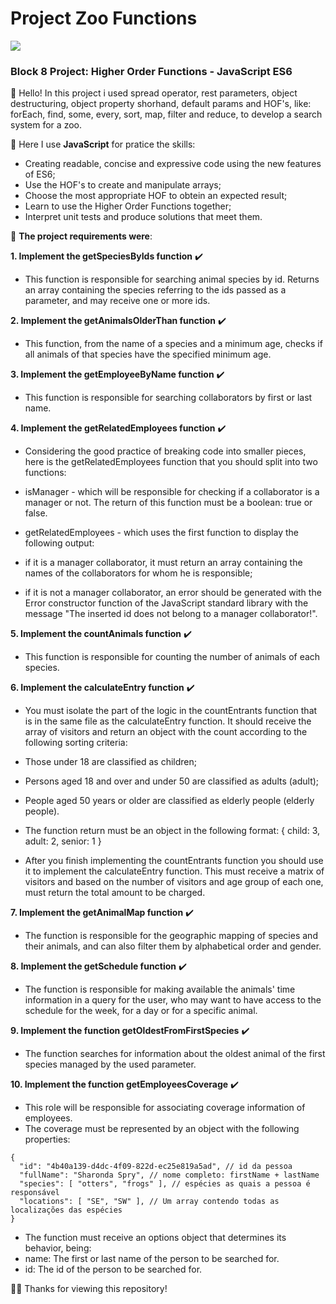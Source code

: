 # Project Zoo Functions

<img src="https://img.shields.io/badge/JavaScript-323330?style=for-the-badge&logo=javascript&logoColor=F7DF1E"></img>

### Block 8 Project: Higher Order Functions - JavaScript ES6

👋 Hello! In this project i used spread operator, rest parameters, object destructuring, object property shorhand, default params and HOF's, like:
forEach, find, some, every, sort, map, filter and reduce, to develop a search system for a zoo.

📍 Here I use **JavaScript** for pratice the skills:

- Creating readable, concise and expressive code using the new features of ES6;
- Use the HOF's to create and manipulate arrays;
- Choose the most appropriate HOF to obtein an expected result;
- Learn to use the Higher Order Functions together;
- Interpret unit tests and produce solutions that meet them.



📖 **The project requirements were**:



**1. Implement the getSpeciesByIds function** ✔️
- This function is responsible for searching animal species by id. Returns an array containing the species referring to the ids passed as a parameter,
and may receive one or more ids.

**2. Implement the getAnimalsOlderThan function** ✔️
- This function, from the name of a species and a minimum age, checks if all animals of that species have the specified minimum age.

**3. Implement the getEmployeeByName function** ✔️
- This function is responsible for searching collaborators by first or last name.

**4. Implement the getRelatedEmployees function** ✔️
  - Considering the good practice of breaking code into smaller pieces, here is the getRelatedEmployees function that you should split into two functions:

  - isManager - which will be responsible for checking if a collaborator is a manager or not. The return of this function must be a boolean: true or false.

  - getRelatedEmployees - which uses the first function to display the following output:
  - if it is a manager collaborator, it must return an array containing the names of the collaborators for whom he is responsible;
  - if it is not a manager collaborator, an error should be generated with the Error constructor function of the JavaScript standard library with the message "The inserted id does not belong to a manager collaborator!".

**5. Implement the countAnimals function** ✔️
- This function is responsible for counting the number of animals of each species.

**6. Implement the calculateEntry function** ✔️
- You must isolate the part of the logic in the countEntrants function that is in the same file as the calculateEntry function. It should receive the array of visitors and return an object with the count according to the following sorting criteria:

- Those under 18 are classified as children;
- Persons aged 18 and over and under 50 are classified as adults (adult);
- People aged 50 years or older are classified as elderly people (elderly people).
- The function return must be an object in the following format: { child: 3, adult: 2, senior: 1 }

- After you finish implementing the countEntrants function you should use it to implement the calculateEntry function. This must receive a matrix of visitors and based on the number of visitors and age group of each one, must return the total amount to be charged.

**7. Implement the getAnimalMap function** ✔️
- The function is responsible for the geographic mapping of species and their animals, and can also filter them by alphabetical order and gender.

**8. Implement the getSchedule function** ✔️
- The function is responsible for making available the animals' time information in a query for the user, who may want to have access to the schedule for the week, for a day or for a specific animal.

**9. Implement the function getOldestFromFirstSpecies** ✔️
- The function searches for information about the oldest animal of the first species managed by the used parameter.

**10. Implement the function getEmployeesCoverage** ✔️
- This role will be responsible for associating coverage information of employees.
- The coverage must be represented by an object with the following properties:

```
{
  "id": "4b40a139-d4dc-4f09-822d-ec25e819a5ad", // id da pessoa
  "fullName": "Sharonda Spry", // nome completo: firstName + lastName
  "species": [ "otters", "frogs" ], // espécies as quais a pessoa é responsável
  "locations": [ "SE", "SW" ], // Um array contendo todas as localizações das espécies
}

```

- The function must receive an options object that determines its behavior, being:
- name: The first or last name of the person to be searched for.
- id: The id of the person to be searched for.

🙏🏽 Thanks for viewing this repository!
